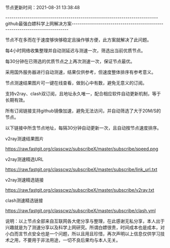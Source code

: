 节点更新时间：2021-08-31 13:38:48
                                                                                   
---------------------------------------------------------------------------github最强白嫖科学上网解决方案----------------------------------------------------------------------------

节点不在多而在于速度够快够稳定且操作够方便，此方案就解决了此问题。

每4小时网络收集整理并自动测延迟与测速一次，筛选出当前优质节点。

每30分钟在已筛选的优质节点之上再次测速一次，保证节点最优。

采用国外服务器进行自动测速，结果仅供参考，但速度整体排序有参考意义。

节点测速结果图片可一键在线查看，做到心中有数，避免无意义的订阅。

支持v2ray、clash双订阅，且地址永久唯一，配合相应软件自动更新机制，等于长期有效。

所有订阅链接支持github镜像加速，避免无法访问，并自动筛选了大于20M/S的节点。

以下链接中所含节点地址，每隔30分钟自动更新一次，且自动按节点速度排序。

v2ray测速结果图片

https://raw.fastgit.org/classcwz/subscribeX/master/subscribe/speed.png

v2ray测速精选URL

https://raw.fastgit.org/classcwz/subscribeX/master/subscribe/link_url.txt

v2ray测速精选链接

https://raw.fastgit.org/classcwz/subscribeX/master/subscribe/v2ray.txt

clash测速精选链接

https://raw.fastgit.org/classcwz/subscribeX/master/subscribe/clash.yml

说明：以上节点全部来自互联网各大佬分享与整理，在此感谢无私分享，本人出于兴趣就是为了测速分享以及科学上网研究。所谓白嫖很贵，时间成本也是成本，对小白而言节点安全也是一个问题，所以且用且珍惜，再次声明以上信息仅供学习技术之用，不要用于非法用途，一切不良后果均与本人无关。
